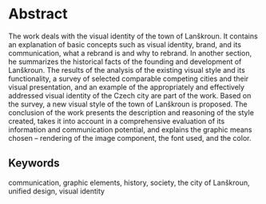 # Abstract

The work deals with the visual identity of the town of Lanškroun. It contains an explanation of basic concepts such as visual identity, brand, and its communication, what a rebrand is and why to rebrand. In another section, he summarizes the historical facts of the founding and development of Lanškroun. The results of the analysis of the existing visual style and its functionality, a survey of selected comparable competing cities and their visual presentation, and an example of the appropriately and effectively addressed visual identity of the Czech city are part of the work. 
Based on the survey, a new visual style of the town of Lanškroun is proposed. The conclusion of the work presents the description and reasoning of the style created, takes it into account in a comprehensive evaluation of its information and communication potential, and explains the graphic means chosen – rendering of the image component, the font used, and the color.

## Keywords
communication, graphic elements, history, society, the city of Lanškroun, unified design, visual identity
